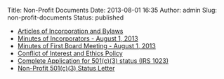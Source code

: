 Title: Non-Profit Documents
Date: 2013-08-01 16:35
Author: admin
Slug: non-profit-documents
Status: published

-   [Articles of Incorporation and
    Bylaws](http://freelawproject.org/wp-content/uploads/2013/08/Articles_of_Incorporation_and_Bylaws.pdf)
-   [Minutes of Incorporators - August 1,
    2013](http://freelawproject.org/wp-content/uploads/2013/08/003-minutes_incorporators.pdf)
-   [Minutes of First Board Meeting - August 1,
    2013](http://freelawproject.org/wp-content/uploads/2013/08/004-mins_1st_bd_mtg-signed.pdf)
-   [Conflict of Interest and Ethics
    Policy](http://freelawproject.org/wp-content/uploads/2013/08/005-COI_and_Ethics_policy.pdf)
-   [Complete Application for 501(c)(3) status (IRS
    1023)](http://owncloud.freelawproject.org/public.php?service=files&t=679d702c8596346f261db57e18405afd&download)
-   [Non-Profit 501(c)(3) Status
    Letter](http://freelawproject.org/wp-content/uploads/2014/10/006-non-profit-status-letter-redacted.pdf)


